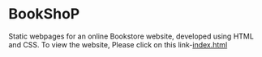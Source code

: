 # BookShoP
Static webpages for an online Bookstore website, developed using HTML and CSS.
To view the website, Please click on this link-[index.html]()
